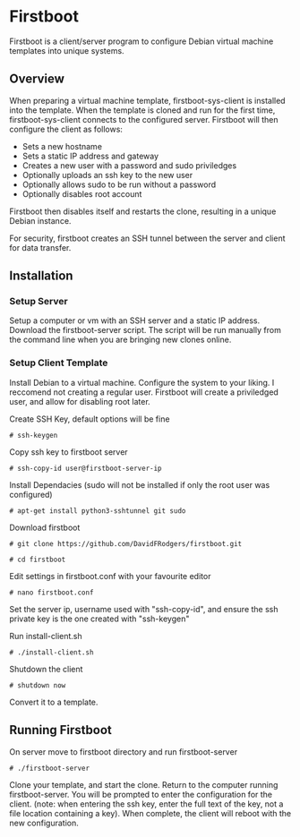 # Firstboot

Firstboot is a client/server program to configure Debian virtual machine templates into unique systems. 

## Overview

When preparing a virtual machine template, firstboot-sys-client is installed into the template. When the template is cloned and run for the first time, firstboot-sys-client connects to the configured server. Firstboot will then configure the client as follows:

- Sets a new hostname
- Sets a static IP address and gateway
- Creates a new user with a password and sudo priviledges
- Optionally uploads an ssh key to the new user
- Optionally allows sudo to be run without a password
- Optionally disables root account

Firstboot then disables itself and restarts the clone, resulting in a unique Debian instance. 

For security, firstboot creates an SSH tunnel between the server and client for data transfer. 

## Installation

### Setup Server

Setup a computer or vm with an SSH server and a static IP address. Download the firstboot-server script. The script will be run manually from the command line when you are bringing new clones online. 


### Setup Client Template

Install Debian to a virtual machine. Configure the system to your liking. I reccomend not creating a regular user. Firstboot will create a priviledged user, and allow for disabling root later. 

Create SSH Key, default options will be fine

`# ssh-keygen`

Copy ssh key to firstboot server

`# ssh-copy-id user@firstboot-server-ip`

Install Dependacies (sudo will not be installed if only the root user was configured)

`# apt-get install python3-sshtunnel git sudo`

Download firstboot

`# git clone https://github.com/DavidFRodgers/firstboot.git`

`# cd firstboot`

Edit settings in firstboot.conf with your favourite editor

`# nano firstboot.conf`

Set the server ip, username used with "ssh-copy-id", and ensure the ssh private key is the one created with "ssh-keygen" 

Run install-client.sh

`# ./install-client.sh`

Shutdown the client 

`# shutdown now`

Convert it to a template. 

## Running Firstboot

On server move to firstboot directory and run firstboot-server

`# ./firstboot-server`

Clone your template, and start the clone. Return to the computer running firstboot-server. You will be prompted to enter the configuration for the client. (note: when entering the ssh key, enter the full text of the key, not a file location containing a key). When complete, the client will reboot with the new configuration. 






